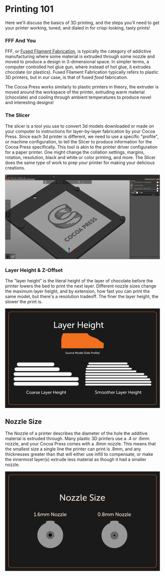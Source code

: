 # Printing 101

Here we'll discuss the basics of 3D printing, and the steps you'll need to get your printer working, tuned, and dialed in for crisp-looking, tasty prints!

### FFF And You

FFF, or [Fused Filament Fabrication](https://en.wikipedia.org/wiki/Fused_filament_fabrication), is typically the category of addictive manufacturing where some material is extruded through some nozzle and moved to produce a design in 3-dimensional space.  In simpler terms, a computer controlled hot glue gun, where instead of hot glue, it extrudes chocolate (or plastics).   Fused Filament Fabrication typically refers to plastic 3D printers, but in our case, is that of fused *food* fabrication.

The Cocoa Press works similarly to plastic printers in theory, the extruder is moved around the workspace of the printer, extruding warm material (chocolate) and cooling through ambient temperatures to produce novel and interesting designs!

### The Slicer

The slicer is a tool you use to convert 3d models downloaded or made on your computer to instructions for layer-by-layer fabrication by your Cocoa Press.  Since each 3d printer is different, we need to use a specific "profile", or machine configuration, to tell the Slicer to produce information for the Cocoa Press specifically. This tool is akin to the printer driver configuration for a paper printer.  One might change the collation settings, margins, rotation, resolution, black and white or color printing, and more.  The Slicer does the same *type* of work to prep your printer for making your delicious creations.

![](../img/101/slicer.png)

### Layer Height & Z-Offset

The "layer height" is the literal height of the layer of chocolate before the printer lowers the bed to print the next layer.  Different nozzle sizes change the maximum layer height, and by extension, how fast you can print the same model, but there's a resolution tradeoff.  The finer the layer height, the slower the print is.

![Layer Height Explainer](../img/layer_height_diagram.png)

## Nozzle Size

The Nozzle of a printer describes the diameter of the hole the additive material is extruded through.  Many plastic 3D printers use a .4 or .6mm nozzle, and your Cocoa Press comes with a .8mm nozzle. This means that the smallest size a single line the printer can print is .8mm, and any thicknesses greater than that will either use infill to compensate, or  make the innermost layer(s) extrude less material as though it had a smaller nozzle.

![](../img/101/nozzle_size_dia.png)
